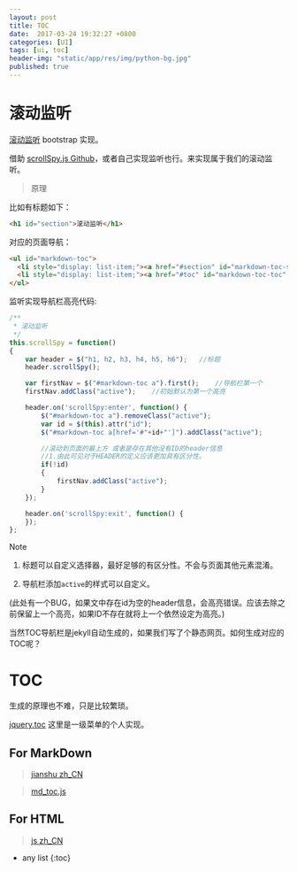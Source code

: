 ```yaml
---
layout: post
title: TOC
date:  2017-03-24 19:32:27 +0800
categories: [UI]
tags: [ui, toc]
header-img: "static/app/res/img/python-bg.jpg"
published: true
---
```



# 滚动监听

[滚动监听](http://v3.bootcss.com/javascript/#scrollspy) bootstrap 实现。

借助 [scrollSpy.js Github](https://github.com/thesmart/jquery-scrollspy)，或者自己实现监听也行。来实现属于我们的滚动监听。


> 原理

比如有标题如下：

```html
<h1 id="section">滚动监听</h1>
```

对应的页面导航：

```html
<ul id="markdown-toc">
  <li style="display: list-item;"><a href="#section" id="markdown-toc-section" class="">滚动监听</a></li>
  <li style="display: list-item;"><a href="#toc" id="markdown-toc-toc" class="active">TOC</a></li>
</ul>
```

监听实现导航栏高亮代码:

```js
/**
 * 滚动监听
 */
this.scrollSpy = function()
{
    var header = $("h1, h2, h3, h4, h5, h6");   //标题
    header.scrollSpy();

    var firstNav = $("#markdown-toc a").first();    //导航栏第一个
    firstNav.addClass("active");    //初始默认为第一个高亮

    header.on('scrollSpy:enter', function() {
        $("#markdown-toc a").removeClass("active");
        var id = $(this).attr("id");
        $("#markdown-toc a[href='#"+id+"']").addClass("active");

        //滚动到页面的最上方 或者是存在其他没有ID的header信息
        //1.由此可见对于HEADER的定义应该更加具有区分性。
        if(!id)
        {
            firstNav.addClass("active");
        }
    });

    header.on('scrollSpy:exit', function() {
    });
};
```

<label class="label label-info">Note</label>

1. 标题可以自定义选择器，最好足够的有区分性。不会与页面其他元素混淆。

2. 导航栏添加`active`的样式可以自定义。

(此处有一个BUG，如果文中存在id为空的header信息，会高亮错误。应该去除之前保留上一个高亮，如果ID不存在就将上一个依然设定为高亮。)

当然TOC导航栏是jekyll自动生成的，如果我们写了个静态网页。如何生成对应的TOC呢？


# TOC

生成的原理也不难，只是比较繁琐。

[jquery.toc](https://github.com/houbb/echoui/tree/master/dist/toc) 这里是一级菜单的个人实现。

## For MarkDown

> [jianshu zh_CN](http://www.jianshu.com/p/34c92cbd0aaf/)

> [md_toc.js](http://hicc.me/md-toc-js/)

## For HTML

> [js zh_CN](https://segmentfault.com/a/1190000004550064)





* any list
{:toc}